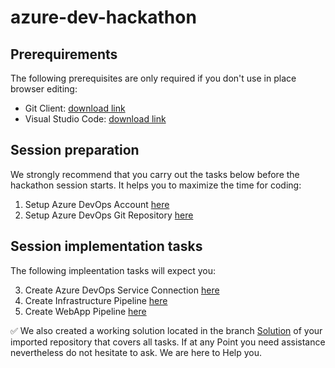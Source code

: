 # azure-dev-hackathon

## Prerequirements

The following prerequisites are only required if you don't use in place browser editing:
- Git Client: [download link](https://git-scm.com/download/)
- Visual Studio Code: [download link](
https://code.visualstudio.com/download)

## Session preparation

We strongly recommend that you carry out the tasks below before the hackathon session starts. It helps you to maximize the time for coding:

1. Setup Azure DevOps Account [here](/01_SetupAzureDevops.md)<br>
2. Setup Azure DevOps Git Repository [here](/02_SetupAzureDevopsRepo.md)

## Session implementation tasks

The following impleentation tasks will expect you:

3. Create Azure DevOps Service Connection [here](/03_SetupAzureDevopsServiceConnections.md)
4. Create Infrastructure Pipeline [here](/04_SetupInfrastructure.md)
5. Create WebApp Pipeline [here](/05_SetupWebsite.md)

:white_check_mark: We also created a working solution located in the branch [Solution](https://github.com/DevOps-Gilde/S1_Code_AzureDevOps/tree/Solution) of your imported repository that covers all tasks. 
If at any Point you need assistance nevertheless do not hesitate to ask. We are here to Help you.
